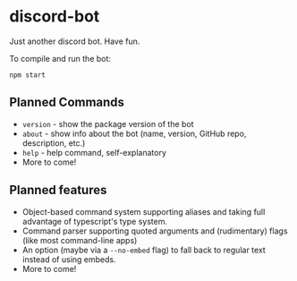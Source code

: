 # discord-bot

Just another discord bot. Have fun.

To compile and run the bot:

```console
npm start
```

## Planned Commands

- `version` - show the package version of the bot
- `about` - show info about the bot (name, version, GitHub repo, description, etc.)
- `help` - help command, self-explanatory
- More to come!

## Planned features

- Object-based command system supporting aliases and taking full advantage of typescript's type system.
- Command parser supporting quoted arguments and (rudimentary) flags (like most command-line apps)
- An option (maybe via a `--no-embed` flag) to fall back to regular text instead of using embeds.
- More to come!
